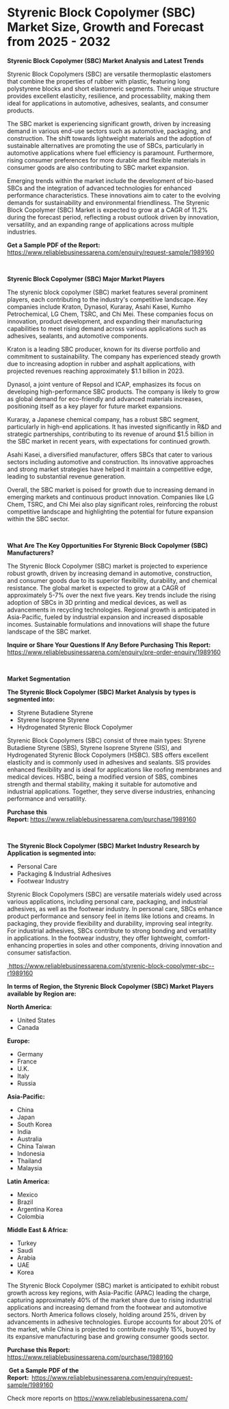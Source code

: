 <p><h1>Styrenic Block Copolymer (SBC) Market Size, Growth and Forecast from 2025 - 2032</h1></p><p><strong>Styrenic Block Copolymer (SBC) Market Analysis and Latest Trends</strong></p>
<p><p>Styrenic Block Copolymers (SBC) are versatile thermoplastic elastomers that combine the properties of rubber with plastic, featuring long polystyrene blocks and short elastomeric segments. Their unique structure provides excellent elasticity, resilience, and processability, making them ideal for applications in automotive, adhesives, sealants, and consumer products.</p><p>The SBC market is experiencing significant growth, driven by increasing demand in various end-use sectors such as automotive, packaging, and construction. The shift towards lightweight materials and the adoption of sustainable alternatives are promoting the use of SBCs, particularly in automotive applications where fuel efficiency is paramount. Furthermore, rising consumer preferences for more durable and flexible materials in consumer goods are also contributing to SBC market expansion.</p><p>Emerging trends within the market include the development of bio-based SBCs and the integration of advanced technologies for enhanced performance characteristics. These innovations aim to cater to the evolving demands for sustainability and environmental friendliness. The Styrenic Block Copolymer (SBC) Market is expected to grow at a CAGR of 11.2% during the forecast period, reflecting a robust outlook driven by innovation, versatility, and an expanding range of applications across multiple industries.</p></p>
<p><strong>Get a Sample PDF of the Report:&nbsp;</strong> <a href="https://www.reliablebusinessarena.com/enquiry/request-sample/1989160?utm_campaign=3173&utm_medium=2&utm_source=Github&utm_content=ia&utm_term=03042025&utm_id=styrenic-block-copolymer-sbc">https://www.reliablebusinessarena.com/enquiry/request-sample/1989160</a></p>
<p>&nbsp;</p>
<p><strong>Styrenic Block Copolymer (SBC) Major Market Players</strong></p>
<p><p>The styrenic block copolymer (SBC) market features several prominent players, each contributing to the industry's competitive landscape. Key companies include Kraton, Dynasol, Kuraray, Asahi Kasei, Kumho Petrochemical, LG Chem, TSRC, and Chi Mei. These companies focus on innovation, product development, and expanding their manufacturing capabilities to meet rising demand across various applications such as adhesives, sealants, and automotive components.</p><p>Kraton is a leading SBC producer, known for its diverse portfolio and commitment to sustainability. The company has experienced steady growth due to increasing adoption in rubber and asphalt applications, with projected revenues reaching approximately $1.1 billion in 2023. </p><p>Dynasol, a joint venture of Repsol and ICAP, emphasizes its focus on developing high-performance SBC products. The company is likely to grow as global demand for eco-friendly and advanced materials increases, positioning itself as a key player for future market expansions.</p><p>Kuraray, a Japanese chemical company, has a robust SBC segment, particularly in high-end applications. It has invested significantly in R&D and strategic partnerships, contributing to its revenue of around $1.5 billion in the SBC market in recent years, with expectations for continued growth.</p><p>Asahi Kasei, a diversified manufacturer, offers SBCs that cater to various sectors including automotive and construction. Its innovative approaches and strong market strategies have helped it maintain a competitive edge, leading to substantial revenue generation.</p><p>Overall, the SBC market is poised for growth due to increasing demand in emerging markets and continuous product innovation. Companies like LG Chem, TSRC, and Chi Mei also play significant roles, reinforcing the robust competitive landscape and highlighting the potential for future expansion within the SBC sector.</p></p>
<p>&nbsp;</p>
<p><strong>What Are The Key Opportunities For Styrenic Block Copolymer (SBC) Manufacturers?</strong></p>
<p><p>The Styrenic Block Copolymer (SBC) market is projected to experience robust growth, driven by increasing demand in automotive, construction, and consumer goods due to its superior flexibility, durability, and chemical resistance. The global market is expected to grow at a CAGR of approximately 5-7% over the next five years. Key trends include the rising adoption of SBCs in 3D printing and medical devices, as well as advancements in recycling technologies. Regional growth is anticipated in Asia-Pacific, fueled by industrial expansion and increased disposable incomes. Sustainable formulations and innovations will shape the future landscape of the SBC market.</p></p>
<p><strong>Inquire or Share Your Questions If Any Before Purchasing This Report:</strong> <a href="https://www.reliablebusinessarena.com/enquiry/pre-order-enquiry/1989160?utm_campaign=3173&utm_medium=2&utm_source=Github&utm_content=ia&utm_term=03042025&utm_id=styrenic-block-copolymer-sbc">https://www.reliablebusinessarena.com/enquiry/pre-order-enquiry/1989160</a></p>
<p>&nbsp;</p>
<p><strong>Market Segmentation</strong></p>
<p><strong>The Styrenic Block Copolymer (SBC) Market Analysis by types is segmented into:</strong></p>
<p><ul><li>Styrene Butadiene Styrene</li><li>Styrene Isoprene Styrene</li><li>Hydrogenated Styrenic Block Copolymer</li></ul></p>
<p><p>Styrenic Block Copolymers (SBC) consist of three main types: Styrene Butadiene Styrene (SBS), Styrene Isoprene Styrene (SIS), and Hydrogenated Styrenic Block Copolymers (HSBC). SBS offers excellent elasticity and is commonly used in adhesives and sealants. SIS provides enhanced flexibility and is ideal for applications like roofing membranes and medical devices. HSBC, being a modified version of SBS, combines strength and thermal stability, making it suitable for automotive and industrial applications. Together, they serve diverse industries, enhancing performance and versatility.</p></p>
<p><strong>Purchase this Report:&nbsp;</strong><a href="https://www.reliablebusinessarena.com/purchase/1989160?utm_campaign=3173&utm_medium=2&utm_source=Github&utm_content=ia&utm_term=03042025&utm_id=styrenic-block-copolymer-sbc">https://www.reliablebusinessarena.com/purchase/1989160</a></p>
<p>&nbsp;</p>
<p><strong>The Styrenic Block Copolymer (SBC) Market Industry Research by Application is segmented into:</strong></p>
<p><ul><li>Personal Care</li><li>Packaging & Industrial Adhesives</li><li>Footwear Industry</li></ul></p>
<p><p>Styrenic Block Copolymers (SBC) are versatile materials widely used across various applications, including personal care, packaging, and industrial adhesives, as well as the footwear industry. In personal care, SBCs enhance product performance and sensory feel in items like lotions and creams. In packaging, they provide flexibility and durability, improving seal integrity. For industrial adhesives, SBCs contribute to strong bonding and versatility in applications. In the footwear industry, they offer lightweight, comfort-enhancing properties in soles and other components, driving innovation and consumer satisfaction.</p></p>
<p><a href="https://www.reliablebusinessarena.com/styrenic-block-copolymer-sbc--r1989160?utm_campaign=3173&utm_medium=2&utm_source=Github&utm_content=ia&utm_term=03042025&utm_id=styrenic-block-copolymer-sbc">&nbsp;https://www.reliablebusinessarena.com/styrenic-block-copolymer-sbc--r1989160</a></p>
<p><strong>In terms of Region, the Styrenic Block Copolymer (SBC) Market Players available by Region are:</strong></p>
<p>
    <p> <strong> North America: </strong>
        <ul>
            <li>United States</li>
            <li>Canada</li>
        </ul>
        </p> 
    <p> <strong> Europe: </strong>
        <ul>
            <li>Germany</li>
            <li>France</li>
            <li>U.K.</li>
            <li>Italy</li>
            <li>Russia</li>
        </ul>
        </p> 
    <p> <strong> Asia-Pacific: </strong>
        <ul>
            <li>China</li>
            <li>Japan</li>
            <li>South Korea</li>
            <li>India</li>
            <li>Australia</li>
            <li>China Taiwan</li>
            <li>Indonesia</li>
            <li>Thailand</li>
            <li>Malaysia</li>
        </ul>
        </p> 
    <p> <strong> Latin America: </strong>
        <ul>
            <li>Mexico</li>
            <li>Brazil</li>
            <li>Argentina Korea</li>
            <li>Colombia</li>
        </ul>
        </p> 
    <p> <strong> Middle East & Africa: </strong>
        <ul>
            <li>Turkey</li>
            <li>Saudi</li>
            <li>Arabia</li>
            <li>UAE</li>
            <li>Korea</li>
        </ul>
    </p>
    </p>
<p><p>The Styrenic Block Copolymer (SBC) market is anticipated to exhibit robust growth across key regions, with Asia-Pacific (APAC) leading the charge, capturing approximately 40% of the market share due to rising industrial applications and increasing demand from the footwear and automotive sectors. North America follows closely, holding around 25%, driven by advancements in adhesive technologies. Europe accounts for about 20% of the market, while China is projected to contribute roughly 15%, buoyed by its expansive manufacturing base and growing consumer goods sector.</p></p>
<p><strong>Purchase this Report: </strong><a href="https://www.reliablebusinessarena.com/purchase/1989160?utm_campaign=3173&utm_medium=2&utm_source=Github&utm_content=ia&utm_term=03042025&utm_id=styrenic-block-copolymer-sbc">https://www.reliablebusinessarena.com/purchase/1989160</a></p>
<p>&nbsp;<strong>Get a Sample PDF of the Report:&nbsp;&nbsp;</strong><a href="https://www.reliablebusinessarena.com/enquiry/request-sample/1989160?utm_campaign=3173&utm_medium=2&utm_source=Github&utm_content=ia&utm_term=03042025&utm_id=styrenic-block-copolymer-sbc">https://www.reliablebusinessarena.com/enquiry/request-sample/1989160</a></p>
<p><strong></strong></p>
<p>Check more reports on <a href="https://www.reliablebusinessarena.com/?utm_campaign=3173&utm_medium=2&utm_source=Github&utm_content=ia&utm_term=03042025&utm_id=styrenic-block-copolymer-sbc">https://www.reliablebusinessarena.com/</a></p>